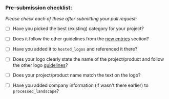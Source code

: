 ### Pre-submission checklist:

*Please check each of these after submitting your pull request:*

* [ ] Have you picked the best (existing) category for your project?
* [ ] Does it follow the other guidelines from the [new entries](https://github.com/valdasm/data-platform-landscape#new-entries) section?
* [ ] Have you added it to `hosted_logos` and referenced it there?
* [ ] Does your logo clearly state the name of the project/product and follow the other logo [guidelines](https://github.com/cncf/landscape#logos)?
* [ ] Does your project/product name match the text on the logo?
* [ ] Have you added company information (if wasn't there earlier) to `processed_landscape`?

